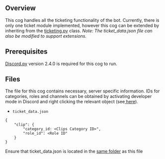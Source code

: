 ## Overview
This cog handles all the ticketing functionality of the bot.
Currently, there is only one ticket module implemented, however this cog can be extended by inheriting from the [ticketing.py](ticketing.py) class.
*Note: The ticket_data.json file can also be modified to support extensions.*

## Prerequisites
[Discord.py](https://discordpy.readthedocs.io/en/stable/) version 2.4.0 is required for this cog to run.

## Files
The file for this cog contains necessary, server specific information.
IDs for categories, roles and channels can be obtained by activating developer mode in Discord and right clicking the relevant object (see[ here](https://support-dev.discord.com/hc/en-us/articles/360028717192-Where-can-I-find-my-Application-Team-Server-ID)).
- `ticket_data.json`
```
{
    "clip": {
        "category_id: <Clips Category ID>",
        "role_id": <Role ID"
    }
}
```
Ensure that ticket_data.json is located in the [same folder](./) as this file